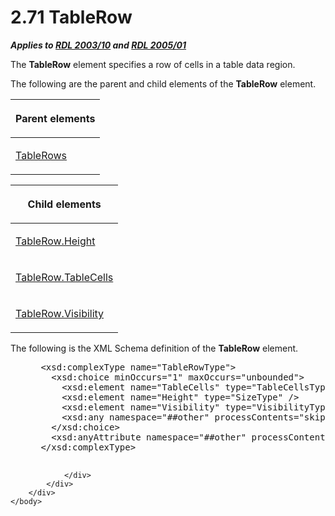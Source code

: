 <html dir="LTR" xmlns:mshelp="http://msdn.microsoft.com/mshelp" xmlns:ddue="http://ddue.schemas.microsoft.com/authoring/2003/5" xmlns:xlink="http://www.w3.org/1999/xlink" xmlns:tool="http://www.microsoft.com/tooltip">
    <head>
        <meta http-equiv="Content-Type" content="text/html; CHARSET=utf-8"></meta>
        <meta name="save" content="history"></meta>
        <title>2.71 TableRow</title>
        <xml>
            <mshelp:toctitle title="2.71 TableRow"></mshelp:toctitle>
            <mshelp:rltitle title="[MS-RDL]: TableRow"></mshelp:rltitle>
            <mshelp:keyword index="A" term="839c6688-01b5-4468-a398-49a7a4ce5eed"></mshelp:keyword>
            <mshelp:attr name="DCSext.ContentType" value="open specification"></mshelp:attr>
            <mshelp:attr name="AssetID" value="839c6688-01b5-4468-a398-49a7a4ce5eed"></mshelp:attr>
            <mshelp:attr name="TopicType" value="kbRef"></mshelp:attr>
            <mshelp:attr name="DCSext.Title" value="[MS-RDL]: TableRow" />
        </xml>
    </head>
    <body>
        <div id="header">
            <h1 class="heading">2.71 TableRow</h1>
        </div>
        <div id="mainSection">
            <div id="mainBody">
                <div id="allHistory" class="saveHistory"></div>
                <div id="sectionSection0" class="section" name="collapseableSection">
                    

<p><b><i>Applies to </i></b><a href="a7e2ad00-07c8-4f6d-80ab-3ad55df7b233.htm"><b><i>RDL 2003/10</i></b></a><b>
<i>and </i></b><a href="3ebe2912-4958-4832-b391-cad1f5e13338.htm"><b><i>RDL 2005/01</i></b></a></p>

<p>The <b>TableRow</b> element specifies a row of cells in a
table data region.</p>

<p>The following are the parent and child elements of the <b>TableRow</b>
element.</p>

<table>
 <thead>
  <tr>
   <th>
   <p>Parent elements</p>
   </th>
  </tr>
 </thead>
 <tr>
  <td>
  <p><a href="e0f8c5a6-4cdb-4fec-9bfc-cabf5ecd04ad.htm">TableRows</a></p>
  </td>
 </tr>
</table>

<p> </p>

<table>
 <thead>
  <tr>
   <th>
   <p>Child elements</p>
   </th>
  </tr>
 </thead>
 <tr>
  <td>
  <p><a href="a9e53c86-62d5-41e9-aa00-7657b47fc08b.htm">TableRow.Height</a></p>
  </td>
 </tr>
 <tr>
  <td>
  <p><a href="91e08c7e-764e-4d36-96f3-57c4ba272aab.htm">TableRow.TableCells</a></p>
  </td>
 </tr>
 <tr>
  <td>
  <p><a href="1f919ab0-ac21-4692-81de-4991071d070c.htm">TableRow.Visibility</a></p>
  </td>
 </tr>
</table>

<p>The following is the XML Schema definition of the <b>TableRow</b>
element.           </p>

<dl>
<dd>
<div><pre> &lt;xsd:complexType name=&quot;TableRowType&quot;&gt;
   &lt;xsd:choice minOccurs=&quot;1&quot; maxOccurs=&quot;unbounded&quot;&gt;
     &lt;xsd:element name=&quot;TableCells&quot; type=&quot;TableCellsType&quot; /&gt;
     &lt;xsd:element name=&quot;Height&quot; type=&quot;SizeType&quot; /&gt;
     &lt;xsd:element name=&quot;Visibility&quot; type=&quot;VisibilityType&quot; minOccurs=&quot;0&quot; /&gt;
     &lt;xsd:any namespace=&quot;##other&quot; processContents=&quot;skip&quot; /&gt;
   &lt;/xsd:choice&gt;
   &lt;xsd:anyAttribute namespace=&quot;##other&quot; processContents=&quot;skip&quot; /&gt;
 &lt;/xsd:complexType&gt;
  
</pre></div>
</dd></dl>


                </div>
            </div>
        </div>
    </body>
</html>